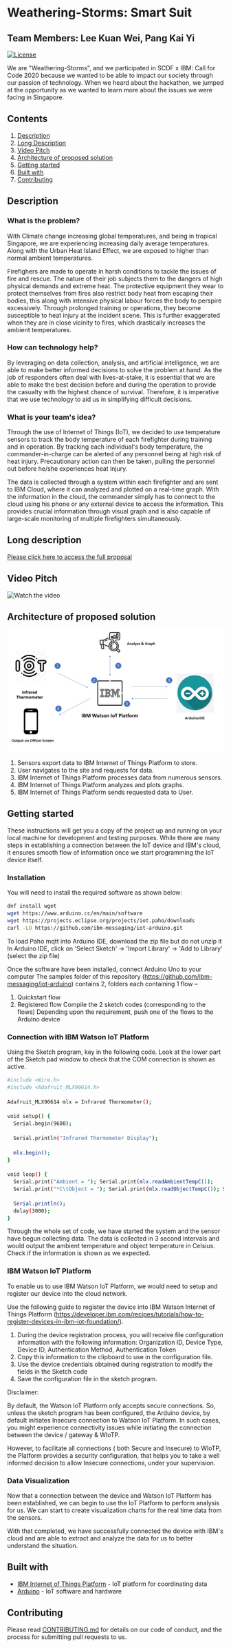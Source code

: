 # Weathering-Storms: Smart Suit
## Team Members: Lee Kuan Wei, Pang Kai Yi

[![License](https://img.shields.io/badge/License-Apache2-blue.svg)](https://www.apache.org/licenses/LICENSE-2.0)

We are "Weathering-Storms", and we participated in SCDF x IBM: Call for Code 2020 because we wanted to be able to impact our society through our passion of technology. When we heard about the hackathon, we jumped at the opportunity as we wanted to learn more about the issues we were facing in Singapore.

## Contents

1. [Description](#description)
1. [Long Description](#long-description)
1. [Video Pitch](#video-pitch)
1. [Architecture of proposed solution](#architecture-of-proposed-solution)
1. [Getting started](#getting-started)
1. [Built with](#built-with)
1. [Contributing](#contributing)

## Description

### What is the problem?

With Climate change increasing global temperatures, and being in tropical Singapore, we are experiencing increasing daily average temperatures. Along with the Urban Heat Island Effect, we are exposed to higher than normal ambient temperatures.

Firefighers are made to operate in harsh conditions to tackle the issues of fire and rescue. The nature of their job subjects them to the dangers of high physical demands and extreme heat. The protective equipment they wear to protect themselves from fires also restrict body heat from escaping their bodies, this along with intensive physical labour forces the body to perspire excessively. Through prolonged training or operations, they become susceptible to heat injury at the incident scene. This is further exaggerated when they are in close vicinity to fires, which drastically increases the ambient temperatures.

### How can technology help?

By leveraging on data collection, analysis, and artificial intelligence, we are able to make better informed decisions to solve the problem at hand. As the job of responders often deal with lives-at-stake, it is essential that we are able to make the best decision before and during the operation to provide the casualty with the highest chance of survival. Therefore, it is imperative that we use technology to aid us in simplifying difficult decisions.

### What is your team's idea?

Through the use of Internet of Things (IoT), we decided to use temperature sensors to track the body temperature of each firefighter during training and in operation. By tracking each individual's body temperature, the commander-in-charge can be alerted of any personnel being at high risk of heat injury. Precautionary action can then be taken, pulling the personnel out before he/she experiences heat injury.

The data is collected through a system within each firefighter and are sent to IBM Cloud, where it can analyzed and plotted on a real-time graph. With the information in the cloud, the commander simply has to connect to the cloud using his phone or any external device to access the information. This provides crucial information through visual graph and is also capable of large-scale monitoring of multiple firefighters simultaneously.

## Long description

[Please click here to access the full proposal](DESCRIPTION.md)

## Video Pitch

![Watch the video](https://youtu.be/XFW-n1bk9-Y)

## Architecture of proposed solution

![Video transcription/translation app](architecture.jpeg)

1. Sensors export data to IBM Internet of Things Platform to store.
2. User navigates to the site and requests for data.
3. IBM Internet of Things Platform processes data from numerous sensors.
4. IBM Internet of Things Platform analyzes and plots graphs.
5. IBM Internet of Things Platform sends requested data to User.

## Getting started

These instructions will get you a copy of the project up and running on your local machine for development and testing purposes. While there are many steps in establishing a connection between the IoT device and IBM's cloud, it ensures smooth flow of information once we start programming the IoT device itself.

### Installation

You will need to install the required software as shown below:

```bash
dnf install wget
wget https://www.arduino.cc/en/main/software
wget https://projects.eclipse.org/projects/iot.paho/downloads
curl -LO https://github.com/ibm-messaging/iot-arduino.git
```
To load Paho mqtt into Arduino IDE, download the zip file but do not unzip it
In Arduino IDE, click on 'Select Sketch' -> 'Import Library' -> 'Add to Library' (select the zip file)

Once the software have been installed, connect Arduino Uno to your computer
The samples folder of this repository (https://github.com/ibm-messaging/iot-arduino) contains 2, folders each containing 1 flow –
1. Quickstart flow
2. Registered flow
Compile the 2 sketch codes (corresponding to the flows)
Depending upon the requirement, push one of the flows to the Arduino device

### Connection with IBM Watson IoT Platform

Using the Sketch program, key in the following code. Look at the lower part of the Sketch pad window to check that the COM connection is shown as active.

```bash
#include <Wire.h>
#include <Adafruit_MLX90614.h>

Adafruit_MLX90614 mlx = Infrared Thermometer();

void setup() {
  Serial.begin(9600);

  Serial.println("Infrared Thermometer Display");  

  mlx.begin();  
}

void loop() {
  Serial.print("Ambient = "); Serial.print(mlx.readAmbientTempC()); 
  Serial.print("*C\tObject = "); Serial.print(mlx.readObjectTempC()); Serial.println("*C");

  Serial.println();
  delay(3000);
}
```
Through the whole set of code, we have started the system and the sensor have begun collecting data.
The data is collected in 3 second intervals and would output the ambient temperature and object temperature in Celsius.
Check if the information is shown as we expected.

### IBM Watson IoT Platform

To enable us to use IBM Watson IoT Platform, we would need to setup and register our device into the cloud network.

Use the following guide to register the device into IBM Watson Internet of Things Platform (https://developer.ibm.com/recipes/tutorials/how-to-register-devices-in-ibm-iot-foundation/).

1. During the device registration process, you will receive file configuration information with the following information:
                Organization ID, Device Type, Device ID, Authentication Method, Authentication Token
2. Copy this information to the clipboard to use in the configuration file.
3. Use the device credentials obtained during registration to modify the fields in the Sketch code
4. Save the configuration file in the sketch program.

Disclaimer:

By default, the Watson IoT Platform only accepts secure connections. So, unless the sketch program has been configured, the Arduino device, by default initiates Insecure connection to Watson IoT Platform. In such cases, you might experience connectivity issues while initiating the connection between the device / gateway & WIoTP.

However, to facilitate all connections ( both Secure and Insecure)  to WIoTP, the Platform provides a security configuration, that helps you to take a well informed decision to allow Insecure connections, under your supervision.

### Data Visualization

Now that a connection between the device and Watson IoT Platform has been established, we can begin to use the IoT Platform to perform analysis for us. We can start to create visualization charts for the real time data from the sensors.

With that completed, we have successfully connected the device with IBM's cloud and are able to extract and analyze the data for us to better understand the situation.

## Built with

* [IBM Internet of Things Platform](https://cloud.ibm.com/catalog?search=internet%20of%20things%20platform#search_results) - IoT        platform for coordinating data
* [Arduino](https://github.com/arduino/Arduino) - IoT software and hardware

## Contributing

Please read [CONTRIBUTING.md](CONTRIBUTING.md) for details on our code of conduct, and the process for submitting pull requests to us.
